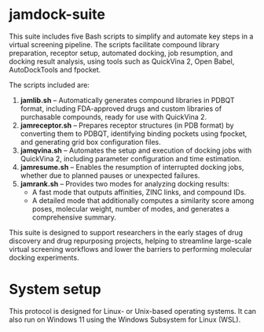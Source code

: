 # jamdock-suite
This suite includes five Bash scripts to simplify and automate key steps in a virtual screening pipeline. The scripts facilitate compound library preparation, receptor setup, automated docking, job resumption, and docking result analysis, using tools such as QuickVina 2, Open Babel, AutoDockTools and fpocket.

The scripts included are:

1. **jamlib.sh** – Automatically generates compound libraries in PDBQT format, including FDA-approved drugs and custom libraries of purchasable compounds, ready for use with QuickVina 2.
2. **jamreceptor.sh** – Prepares receptor structures (in PDB format) by converting them to PDBQT, identifying binding pockets using fpocket, and generating grid box configuration files.
3. **jamqvina.sh** – Automates the setup and execution of docking jobs with QuickVina 2, including parameter configuration and time estimation.
4. **jamresume.sh** – Enables the resumption of interrupted docking jobs, whether due to planned pauses or unexpected failures.
5. **jamrank.sh** – Provides two modes for analyzing docking results:
      - A fast mode that outputs affinities, ZINC links, and compound IDs.
      - A detailed mode that additionally computes a similarity score among poses, molecular weight, number of modes, and generates a comprehensive summary.
        
This suite is designed to support researchers in the early stages of drug discovery and drug repurposing projects, helping to streamline large-scale virtual screening workflows and lower the barriers to performing molecular docking experiments.
# System setup
This protocol is designed for Linux- or Unix-based operating systems. It can also run on Windows 11 using the Windows Subsystem for Linux (WSL).

